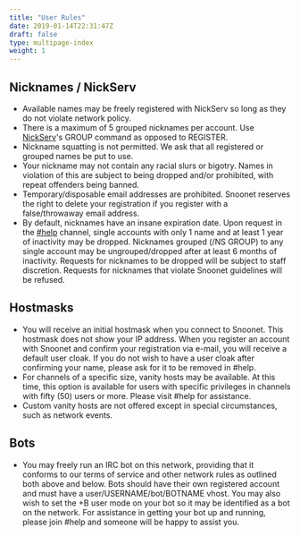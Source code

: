 ```yaml
---
title: "User Rules"
date: 2019-01-14T22:31:47Z
draft: false
type: multipage-index
weight: 1
---
```


## Nicknames / NickServ

+ Available names may be freely registered with NickServ so long as they do not violate network policy.
+ There is a maximum of 5 grouped nicknames per account. Use [NickServ](/anope#NickServ)'s GROUP command as opposed to REGISTER.
+ Nickname squatting is not permitted. We ask that all registered or grouped names be put to use.
+ Your nickname may not contain any racial slurs or bigotry. Names in violation of this are subject to being dropped and/or prohibited, with repeat offenders being banned.
+ Temporary/disposable email addresses are prohibited. Snoonet reserves the right to delete your registration if you register with a false/throwaway email address.
+ By default, nicknames have an insane expiration date. Upon request in the [#help](https://webchat.snoonet.org/help) channel, single accounts with only 1 name and at least 1 year of inactivity may be dropped. Nicknames grouped (/NS GROUP) to any single account may be ungrouped/dropped after at least 6 months of inactivity. Requests for nicknames to be dropped will be subject to staff discretion. Requests for nicknames that violate Snoonet guidelines will be refused.

## Hostmasks

+ You will receive an initial hostmask when you connect to Snoonet. This hostmask does not show your IP address. When you register an account with Snoonet and confirm your registration via e-mail, you will receive a default user cloak. If you do not wish to have a user cloak after confirming your name, please ask for it to be removed in #help.
+ For channels of a specific size, vanity hosts may be available.  At this time, this option is available for users with specific privileges in channels with fifty (50) users or more.  Please visit #help for assistance.
+ Custom vanity hosts are not offered except in special circumstances, such as network events.

## Bots

+ You may freely run an IRC bot on this network, providing that it conforms to our terms of service and other network rules as outlined both above and below. Bots should have their own registered account and must have a user/USERNAME/bot/BOTNAME vhost. You may also wish to set the +B user mode on your bot so it may be identified as a bot on the network. For assistance in getting your bot up and running, please join #help and someone will be happy to assist you.

